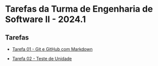 # Tarefas da Turma de Engenharia de Software II - 2024.1

## Tarefas

* [Tarefa 01 - Git e GitHub com Markdown](./PHRAX8/tarefa01.md)

* [Tarefa 02 - Teste de Unidade](./PHRAX8/tarefa02.md)